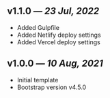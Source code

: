## v1.1.0 _— 23 Jul, 2022_

- Added Gulpfile
- Added Netlify deploy settings
- Added Vercel deploy settings

## v1.0.0 _— 10 Aug, 2021_

- Initial template
- Bootstrap version v4.5.0
